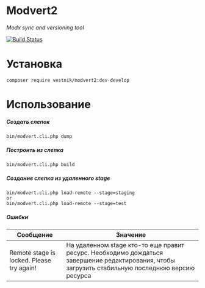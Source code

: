 # Modvert2
*Modx sync and versioning tool*

[![Build
Status](https://travis-ci.org/JasperGrimm/modvert2.svg?branch=develop)](https://travis-ci.org/JasperGrimm/modvert2)


# Установка
```
composer require vestnik/modvert2:dev-develop
```
# Использование
##### Создать слепок
```
bin/modvert.cli.php dump
```

##### Построить из слепка
```
bin/modvert.cli.php build
```

##### Создание слепка из удаленного stage
```
bin/modvert.cli.php load-remote --stage=staging
or
bin/modvert.cli.php load-remote --stage=test
```

##### Ошибки
Сообщение|Значение
--- | ---
Remote stage is locked. Please try again!|На удаленном stage кто-то еще правит ресурс. Необходимо дождаться завершение редактирования, чтобы загрузить стабильную последнюю версию ресурса
